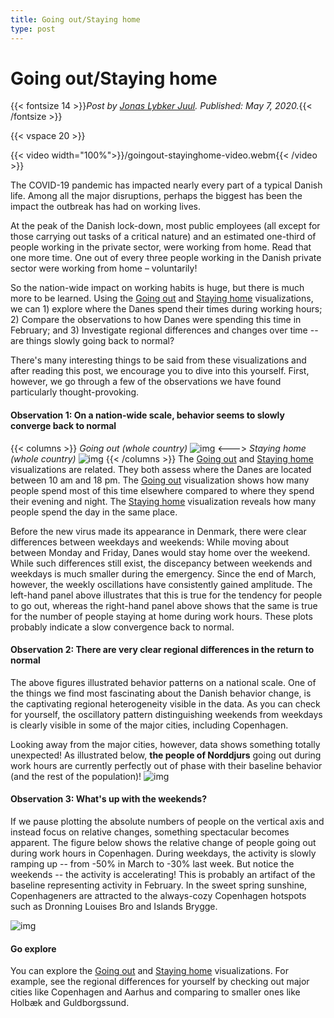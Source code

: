 ```yaml
---
title: Going out/Staying home
type: post
---
```

# **Going out/Staying home**
{{< fontsize 14 >}}*Post by [Jonas Lybker Juul](mailto:jlju@dtu.dk). Published: May 7, 2020.*{{< /fontsize >}}

{{< vspace 20 >}}

{{< video width="100%">}}/goingout-stayinghome-video.webm{{< /video >}}


The COVID-19 pandemic has impacted nearly every part of a typical Danish life. Among all the major disruptions, perhaps the biggest has been the impact the outbreak has had on working lives. 

At the peak of the Danish lock-down, most public employees (all except for those carrying out tasks of a critical nature) and an estimated one-third of people working in the private sector, were working from home. Read that one more time. One out of every three people working in the Danish private sector were working from home – voluntarily! 

So the nation-wide impact on working habits is huge, but there is much more to be learned. Using the [Going out](/visualizations/where_people_are_going_out/) and [Staying home](/visualizations/where_people_are_going_out/) visualizations, we can 1) explore where the Danes spend their times during working hours; 2) Compare the observations to how Danes were spending this time in February; and 3) Investigate regional differences and changes over time --  are things slowly going back to normal?

There's many interesting things to be said from these visualizations and after reading this post, we encourage you to dive into this yourself. First, however, we go through a few of the observations we have found particularly thought-provoking. 

#### **Observation 1: On a nation-wide scale, behavior seems to slowly converge back to normal**
{{< columns >}}
*Going out (whole country)*
![img](/nationwide-goingout.png)
<--->
*Staying home (whole country)*
![img](/nationwide-stayinghome.png)
{{< /columns >}}
The [Going out](/visualizations/where_people_are_going_out/) and [Staying home](/visualizations/where_people_are_going_out/) visualizations are related. They both assess where the Danes are located between 10 am and 18 pm. The [Going out](/visualizations/where_people_are_going_out/) visualization shows how many people spend most of this time elsewhere compared to where they spend their evening and night. The [Staying home](/visualizations/where_people_are_going_out/) visualization reveals how many people spend the day in the same place. 

Before the new virus made its appearance in Denmark, there were clear differences between weekdays and weekends: While moving about between Monday and Friday, Danes would stay home over the weekend. While such differences still exist, the discepancy between weekends and weekdays is much smaller during the emergency. Since the end of March, however, the weekly oscillations have consistently gained amplitude. The left-hand panel above illustrates that this is true for the tendency for people to go out, whereas the right-hand panel above shows that the same is true for the number of people staying at home during work hours. These plots probably indicate a slow convergence back to normal. 

#### **Observation 2: There are very clear regional differences in the return to normal**
The above figures illustrated behavior patterns on a national scale. One of the things we find most fascinating about the Danish behavior change, is the captivating regional heterogeneity visible in the data. As you can check for yourself, the oscillatory pattern distinguishing weekends from weekdays is clearly visible in some of the major cities, including Copenhagen. <!--When focusing on large cities located some distance away from the primary Danish populations hubs, it is clear that the beautiful periodic behavior is not present everywhere in Denmark. In the figure below, we show the number of users in **Holbæk** going out during work hours. ![img](/goingout-holbaek.png) -->

Looking away from the major cities, however, data shows something totally unexpected! As illustrated below, **the people of Norddjurs** going out during work hours are currently perfectly out of phase with their baseline behavior (and the rest of the population)!
![img](/goingout-norddjurs.png)

#### **Observation 3: What's up with the weekends?**
If we pause plotting the absolute numbers of people on the vertical axis and instead focus on relative changes, something spectacular becomes apparent. The figure below shows the relative change of people going out during work hours in Copenhagen. During weekdays, the activity is slowly ramping up -- from -50% in March to -30% last week. But notice the weekends -- the activity is accelerating!  This is probably an artifact of the baseline representing activity in February. In the sweet spring sunshine, Copenhageners are attracted to the always-cozy Copenhagen hotspots such as Dronning Louises Bro and Islands Brygge.

![img](/goingout-kobenhavn.png)

#### **Go explore**
You can explore the [Going out](/visualizations/where_people_are_going_out/) and [Staying home](/visualizations/where_people_are_going_out/) visualizations. For example, see the regional differences for yourself by checking out major cities like Copenhagen and Aarhus and comparing to smaller ones like Holbæk and Guldborgssund. 
<!--
# **Going to work**
{{< fontsize 14 >}}*Post by [??](mailto:??). Published: May, <insert_number>, 2020.*{{< /fontsize >}} {{< lastmod >}}

> THE OVERALL STORY TO BE WRITTEN: We know that most of the workforce is sent home, but there are also companies that have not stopped operations. By looking at changes between population distirbution at night and day, we can assess the amount of people that spend the working hours (10–18) of the day away from home, and are thus (likely) going to work. We can also analyse this using mobility data, but I don't know if we should include this, maybe it just confuses, there are serious bias-causing issues with the 'mobility between tiles' data due to privacy preservation. Look at it and decide if it makes sense.
>
> Below is text copied from legacy reports:

—————————————————

### **Leaving home during the day**

By looking at how the number of people spending most of their time in a given area changes between working hours (10–18) and non-working hours (18–02) we can assess how many individuals leave their home during the day (for example to go to work). We use the following reasoning: if 80 people spent most of their time in a given tile during working hours and the number is 100 during non-working hours (allowing us to assume that 100 people live there), we can say that 20 people were not at home during the working hours of the day. This is not a perfect measure, as work and home areas are not fully seperated, so the numbers we report are a lower bound, as some people will work very near home, or work where others live. *The important to look for here is how the daily measurements deviate from the baseline.*

Note that you can interact with the figure below. You can:
1. Change the municipality displayed using the **dropdown menu**.
2. Toggle whether the y-axis displays the absolute measurements (rel{{< color color="white" >}}/{{< /color >}}**abs**) or the deviation from the baseline (**rel**{{< color color="white" >}}/{{< /color >}}abs).

> THERE WAS A FIGURE HERE {{< figures/going_to_work >}}

**Observation 4:** *People are spending less time away from home during weekdays*. This is an expected pattern (around -50%, toggle **rel** abs to inspect), and corroborates *Observation 3*.

**Observation 5:** *People are more away from home on weekends*, which is a trend that seems to increase over time. One plausible explanation for this is that the weather in Denmark has been exceptionally good during April motivating people to spend more time outside. At the same time, the baseline is based on data from January and February, where people tend to stay inside because of cold weather. Even so, however, the large increase in the most recent weekends *[written: May 4]* shows that people are going out on weekends more.

**Observation 6:** *Date of child-care reopening is a changepoint*. April 15 when daycare institutions, kindergardens and school for the youngest opened back up (at 50% capacity), the number of people leaving their home during working hours seems to rise above the trend seen previously in the lockdown. In the following weeks more people follow suit (though still around -35% reduction).



## **Staying near home**

> THERE WAS A FIGURE HERE {{< figures/total_stationarity >}}
-->

